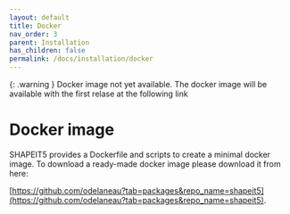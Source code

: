 ```yaml
---
layout: default
title: Docker
nav_order: 3
parent: Installation
has_children: false
permalink: /docs/installation/docker
---
```


{: .warning }
Docker image not yet available. The docker image will be available with the first relase at the following link

# Docker image

SHAPEIT5 provides a Dockerfile and scripts to create a minimal docker image. To download a ready-made docker image please download it from here:

[https://github.com/odelaneau?tab=packages&repo_name=shapeit5](https://github.com/odelaneau?tab=packages&repo_name=shapeit5).
